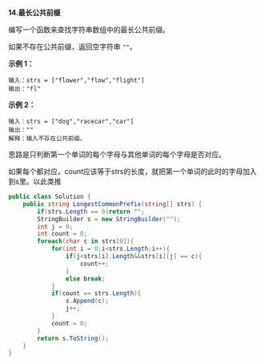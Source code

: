 **14.最长公共前缀**

编写一个函数来查找字符串数组中的最长公共前缀。

如果不存在公共前缀，返回空字符串 `""`。

**示例 1：**

```
输入：strs = ["flower","flow","flight"]
输出："fl"
```

**示例 2：**

```
输入：strs = ["dog","racecar","car"]
输出：""
解释：输入不存在公共前缀。
```





思路是只判断第一个单词的每个字母与其他单词的每个字母是否对应。

如果每个都对应，count应该等于strs的长度，就把第一个单词的此时的字母加入到s里。以此类推

```c#
public class Solution {
    public string LongestCommonPrefix(string[] strs) {
        if(strs.Length == 0)return "";
        StringBuilder s = new StringBuilder("");
        int j = 0;
        int count = 0;
        foreach(char c in strs[0]){
            for(int i = 0;i<strs.Length;i++){
                if(j<strs[i].Length&&strs[i][j] == c){
                    count++;
                }
                else break;
            }
            if(count == strs.Length){
                s.Append(c);
                j++;
            }
            count = 0;
        }
        return s.ToString();
    }
}
```

